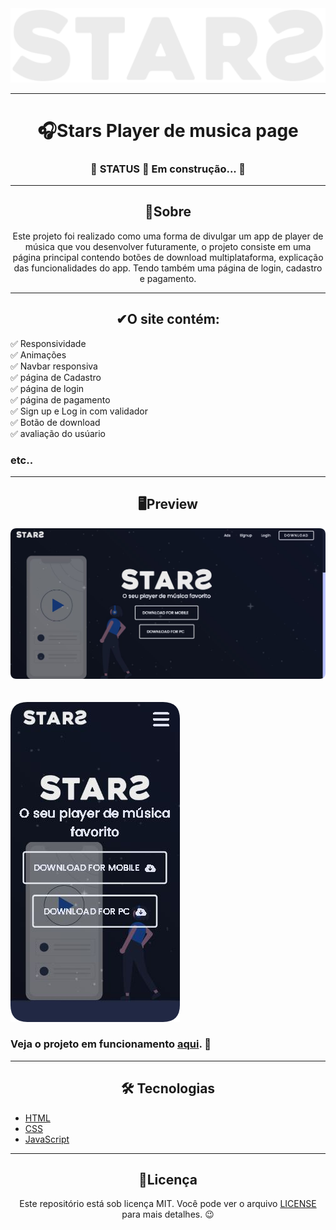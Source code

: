 <img lign="center" src="./Logos/logo text stars.png">

---

<h1 align="center">🎧Stars Player de musica page</h1>

<h3 align="center">🚧 STATUS 🚀 Em construção... 🚧</h3>

---

<h2 align="center">📖Sobre</h2>

<p align="center">Este projeto foi realizado como uma forma de divulgar um app de player de música que vou desenvolver futuramente,
o projeto consiste em uma página principal contendo botões de download multiplataforma, explicação das funcionalidades do app.
Tendo também uma página de login, cadastro e pagamento.</p>

---

<h2 align="center">✔O site contém:</h2>

✅ Responsividade<br>
✅ Animações<br>
✅ Navbar responsiva<br>
✅ página de Cadastro<br>
✅ página de login<br>
✅ página de pagamento<br>
✅ Sign up e Log in com validador<br>
✅ Botão de download<br>
✅ avaliação do usúario
### etc..

---

<h2 align="center">🖥Preview</h2>

<img src="imgs\star desktop.png" alt="Previw desktop"></img>
<br>
<br>
<br>
<img src="imgs\star mobile.png" alt="Previw desktop"></img>

### Veja o projeto em funcionamento <a href="https://gabriell-c.github.io/Stars-Player-de-musica-page/">aqui</a>. 🧐

---

<h2 align="center">🛠 Tecnologias</h2>

- [HTML](https://html.com/)
- [CSS](https://developer.mozilla.org/pt-BR/docs/Web/CSS)
- [JavaScript](https://www.javascript.com/)

---

<h2 align="center">📝Licença</h2>

<p align="center">
   Este repositório está sob licença MIT. Você pode ver o arquivo <a href="https://github.com/gabriell-c/Stars-Player-de-musica-page/blob/main/LICENSE"> LICENSE</a> para mais detalhes. 😉
</p>
